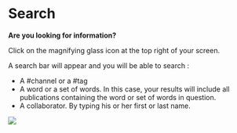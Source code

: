 # Search

**Are you looking for information?**

Click on the magnifying glass icon at the top right of your screen.

A search bar will appear and you will be able to search :

- A #channel or a #tag
- A word or a set of words. In this case, your results will include all publications containing the word or set of words in question.
- A collaborator.  By typing his or her first or last name.

![](https://cocoom.com/wp-content/uploads/2020/04/Capture-d%E2%80%99%C3%A9cran-2020-05-07-%C3%A0-14.13.15.png)
